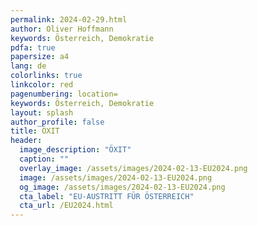 ```yaml
---
permalink: 2024-02-29.html
author: Oliver Hoffmann
keywords: Österreich, Demokratie
pdfa: true
papersize: a4
lang: de
colorlinks: true
linkcolor: red
pagenumbering: location=
keywords: Österreich, Demokratie
layout: splash
author_profile: false
title: ÖXIT
header:
  image_description: "ÖXIT"
  caption: ""
  overlay_image: /assets/images/2024-02-13-EU2024.png
  image: /assets/images/2024-02-13-EU2024.png
  og_image: /assets/images/2024-02-13-EU2024.png
  cta_label: "EU-AUSTRITT FÜR ÖSTERREICH"
  cta_url: /EU2024.html
---
```

